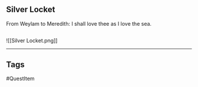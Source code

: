 ## Silver Locket
From Weylam to Meredith:
I shall love thee as I love the sea.
## 
![[Silver Locket.png]]

---
## Tags
#QuestItem